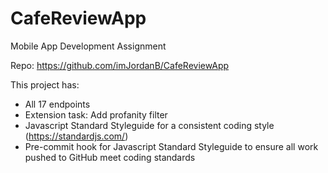 # CafeReviewApp
Mobile App Development Assignment

Repo: https://github.com/imJordanB/CafeReviewApp

This project has:
- All 17 endpoints
- Extension task: Add profanity filter
- Javascript Standard Styleguide for a consistent coding style (https://standardjs.com/)
- Pre-commit hook for Javascript Standard Styleguide to ensure all work pushed to GitHub meet coding standards
